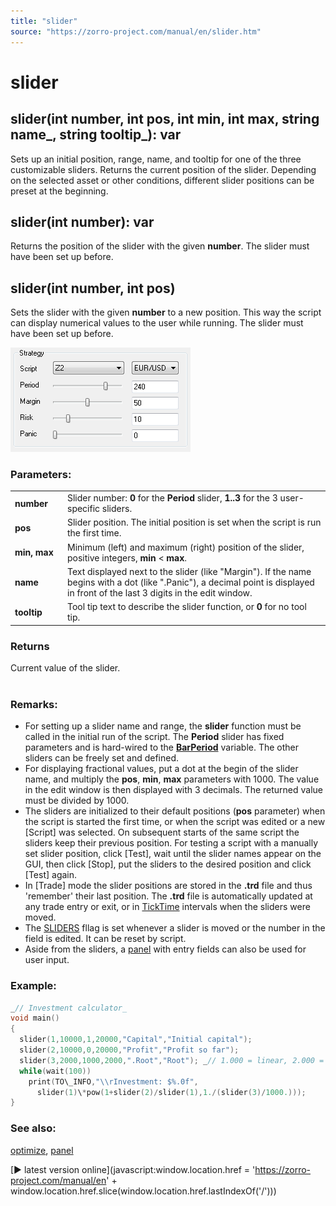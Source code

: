 ```yaml
---
title: "slider"
source: "https://zorro-project.com/manual/en/slider.htm"
---
```


# slider

## slider(int number, int pos, int min, int max, string name_, string tooltip_): var

Sets up an initial position, range, name, and tooltip for one of the three customizable sliders. Returns the current position of the slider. Depending on the selected asset or other conditions, different slider positions can be preset at the beginning.

## slider(int number): var

Returns the position of the slider with the given **number**. The slider must have been set up before.

## slider(int number, int pos)

Sets the slider with the given **number** to a new position. This way the script can display numerical values to the user while running. The slider must have been set up before.

![](../images/sliders.png)

### Parameters:

<table border="0"><tbody><tr><td style="width: 70px"><strong>number</strong></td><td>Slider number: <strong>0</strong> for the <strong>Period</strong> slider, <strong>1..3</strong> for the 3 user-specific sliders.</td></tr><tr><td style="width: 70px"><strong>pos</strong></td><td>Slider position. The initial position is set when the script is run the first time.</td></tr><tr><td style="width: 70px"><strong>min, max</strong></td><td>Minimum (left) and maximum (right) position of the slider, positive integers,<strong> min</strong> &lt; <strong>max</strong>.</td></tr><tr><td style="width: 70px"><strong>name</strong></td><td>Text displayed next to the slider (like "Margin"). If the name begins with a dot (like ".Panic"), a decimal point is displayed in front of the last 3 digits in the edit window.</td></tr><tr><td style="width: 70px"><strong>tooltip</strong></td><td>Tool tip text to describe the slider function, or <strong>0</strong> for no tool tip.</td></tr></tbody></table>

### Returns

Current value of the slider.  
 

### Remarks:

*   For setting up a slider name and range, the **slider** function must be called in the initial run of the script. The **Period** slider has fixed parameters and is hard-wired to the **[BarPeriod](177_BarPeriod_TimeFrame.md)** variable. The other sliders can be freely set and defined.
*   For displaying fractional values, put a dot at the begin of the slider name, and multiply the **pos**, **min**, **max** parameters with 1000. The value in the edit window is then displayed with 3 decimals. The returned value must be divided by 1000. 
*   The sliders are initialized to their default positions (**pos** parameter) when the script is started the first time, or when the script was edited or a new \[Script\] was selected. On subsequent starts of the same script the sliders keep their previous position. For testing a script with a manually set slider position, click \[Test\], wait until the slider names appear on the GUI, then click \[Stop\], put the sliders to the desired position and click \[Test\] again.
*   In \[Trade\] mode the slider positions are stored in the **.trd** file and thus 'remember' their last position. The **.trd** file is automatically updated at any trade entry or exit, or in [TickTime](ticktime.htm#) intervals when the sliders were moved.
*   The [SLIDERS](013_Asset_Account_Lists.md) fllag is set whenever a slider is moved or the number in the field is edited. It can be reset by script.
*   Aside from the sliders, a [panel](142_panel.md) with entry fields can also be used for user input.

### Example:

```c
_// Investment calculator_
void main()
{
  slider(1,10000,1,20000,"Capital","Initial capital");
  slider(2,10000,0,20000,"Profit","Profit so far");
  slider(3,2000,1000,2000,".Root","Root"); _// 1.000 = linear, 2.000 = square root_
  while(wait(100))
    print(TO\_INFO,"\\rInvestment: $%.0f",
      slider(1)\*pow(1+slider(2)/slider(1),1./(slider(3)/1000.)));
}
```

### See also:

[optimize](107_optimize.md), [panel](142_panel.md)

[► latest version online](javascript:window.location.href = 'https://zorro-project.com/manual/en' + window.location.href.slice\(window.location.href.lastIndexOf\('/'\)\))